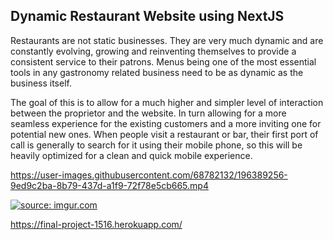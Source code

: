 
## Dynamic Restaurant Website using NextJS

Restaurants are not static businesses. They are very much dynamic and are constantly evolving,
growing and reinventing themselves to provide a consistent service to their patrons.
Menus being one of the most essential tools in any gastronomy related business need to be as dynamic as the business itself.

The goal of this is to allow for a much higher and simpler level of interaction between the proprietor and the website.
In turn allowing for a more seamless experience for the existing customers and a more inviting one for potential new ones.
When people visit a restaurant or bar, their first port of call is generally to search for it using their mobile phone,
so this will be heavily optimized for a clean and quick mobile experience.


https://user-images.githubusercontent.com/68782132/196389256-9ed9c2ba-8b79-437d-a1f9-72f78e5cb665.mp4


<a href="https://imgur.com/OVemsH5"><img src="https://i.imgur.com/OVemsH5.png" title="source: imgur.com" /></a>


https://final-project-1516.herokuapp.com/





